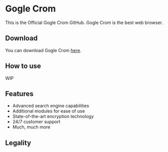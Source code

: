 # Gogle Crom
This is the Official Gogle Crom GitHub. Gogle Crom is the best web browser.
## Download
You can download Gogle Crom [here](https://github.com/Eggy115/Gogle-Crom).
## How to use

WIP

## Features

- Advanced search engine capabilities
- Additional modules for ease of use
- State-of-the-art encryption technology
- 24/7 customer support
- Much, much more

## Legality
